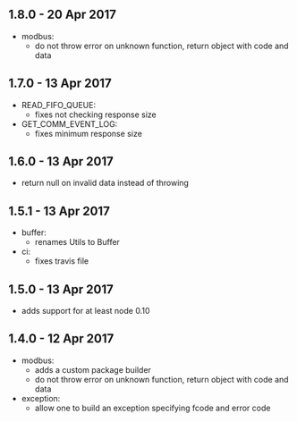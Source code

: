 ## 1.8.0 - 20 Apr 2017

- modbus:
    - do not throw error on unknown function, return object with code and data

## 1.7.0 - 13 Apr 2017

- READ_FIFO_QUEUE:
  - fixes not checking response size
- GET_COMM_EVENT_LOG:
  - fixes minimum response size

## 1.6.0 - 13 Apr 2017

- return null on invalid data instead of throwing

## 1.5.1 - 13 Apr 2017

- buffer:
    - renames Utils to Buffer
- ci:
    - fixes travis file

## 1.5.0 - 13 Apr 2017

- adds support for at least node 0.10

## 1.4.0 - 12 Apr 2017

- modbus:
    - adds a custom package builder
    - do not throw error on unknown function, return object with code and data
- exception: 
    - allow one to build an exception specifying fcode and error code
